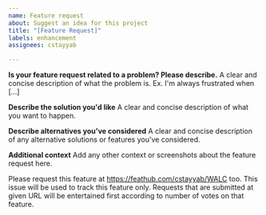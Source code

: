 ```yaml
---
name: Feature request
about: Suggest an idea for this project
title: "[Feature Request]"
labels: enhancement
assignees: cstayyab

---
```


**Is your feature request related to a problem? Please describe.**
A clear and concise description of what the problem is. Ex. I'm always frustrated when [...]

**Describe the solution you'd like**
A clear and concise description of what you want to happen.

**Describe alternatives you've considered**
A clear and concise description of any alternative solutions or features you've considered.

**Additional context**
Add any other context or screenshots about the feature request here.

Please request this feature at https://feathub.com/cstayyab/WALC too. This issue will be used to track this feature only. Requests that are submitted at given URL will be entertained first according to number of votes on that feature.
